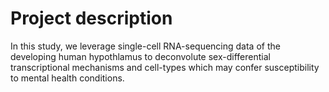 # Project description
In this study, we leverage single-cell RNA-sequencing data of the developing human hypothlamus to deconvolute sex-differential transcriptional mechanisms and cell-types which may confer susceptibility to mental health conditions.
